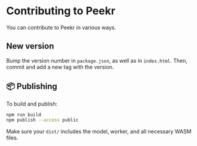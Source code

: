 # Contributing to Peekr

You can contribute to Peekr in various ways.

## New version

Bump the version number in `package.json`, as well as in `index.html`.
Then, commit and add a new tag with the version.

## 📦 Publishing

To build and publish:

```bash
npm run build
npm publish --access public
```

Make sure your `dist/` includes the model, worker, and all necessary WASM files.
